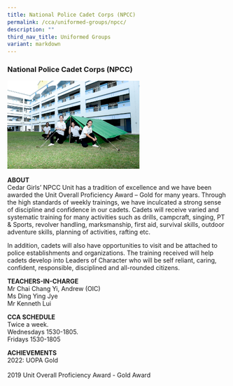 ```yaml
---
title: National Police Cadet Corps (NPCC)
permalink: /cca/uniformed-groups/npcc/
description: ""
third_nav_title: Uniformed Groups
variant: markdown
---
```

### National Police Cadet Corps (NPCC)

<img src="/images/ug3.png" style="width:60%">

**ABOUT**  <br>
Cedar Girls’ NPCC Unit has a tradition of excellence and we have been awarded the Unit Overall Proficiency Award – Gold for many years. Through the high standards of weekly trainings, we have inculcated a strong sense of discipline and confidence in our cadets. Cadets will receive varied and systematic training for many activities such as drills, campcraft, singing, PT &amp; Sports, revolver handling, marksmanship, first aid, survival skills, outdoor adventure skills, planning of activities, rafting etc.

  

In addition, cadets will also have opportunities to visit and be attached to police establishments and organizations. The training received will help cadets develop into Leaders of Character who will be self reliant, caring, confident, responsible, disciplined and all-rounded citizens.

  
**TEACHERS-IN-CHARGE** <br>
Mr Chai Chang Yi, Andrew (OIC)  <br>
Ms Ding Ying Jye <br>
Mr Kenneth Lui  
  
**CCA SCHEDULE**  
Twice a week.  
Wednesdays 1530-1805.  
Fridays 1530-1805  
  
**ACHIEVEMENTS**
<br>2022: UOPA Gold  
<br>2019 Unit Overall Proficiency Award - Gold Award
